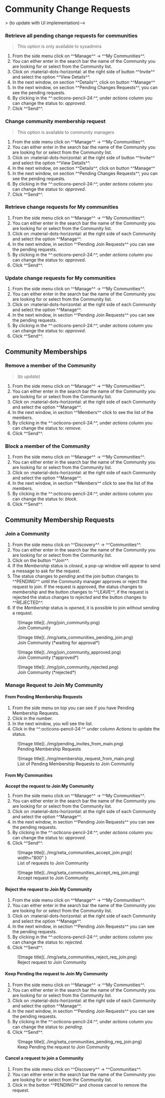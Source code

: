 # Community Change Requests 

<!-->> (to update with UI implementation)-->

### Retrieve all pending change requests for communities

> This option is only available to sysadmins 

1. From the side menu click on ^^Manage^^ -> ^^My Communities^^.  
2. You can either enter in the search bar the name of the Community you are looking for or select from the Community list.  
3. Click on :material-dots-horizontal: at the right side of button ^^Invite^^ and select the option ^^View Details^^.  
4. In the next window, on section ^^Details^^, click on button ^^Manage^^ 
5. In the next window, on section ^^Pending Changes Requests^^, you can see the pending requests.                     
5. By clicking in the ^^:octicons-pencil-24:^^, under *actions* column you can change the status to: *approved*.
6. Click ^^Send^^.      

### Change community membership request 

> This option is available to community managers  

1. From the side menu click on ^^Manage^^ -> ^^My Communities^^.  
2. You can either enter in the search bar the name of the Community you are looking for or select from the Community list.  
3. Click on :material-dots-horizontal: at the right side of button ^^Invite^^ and select the option ^^View Details^^.  
4. In the next window, on section ^^Details^^, click on button ^^Manage^^ 
5. In the next window, on section ^^Pending Changes Requests^^, you can see the pending requests.                     
5. By clicking in the ^^:octicons-pencil-24:^^, under *actions* column you can change the status to: *approved*.
6. Click ^^Send^^.      

### Retrieve change requests for My communities

1. From the side menu click on ^^Manage^^ -> ^^My Communities^^.       
2. You can either enter in the search bar the name of the Community you are looking for or select from the Community list.      
3. Click on :material-dots-horizontal: at the right side of each Community and select the option ^^Manage^^.       
4. In the next window, in section ^^Pending Join Requests^^ you can see the pending requests.                     
5. By clicking in the ^^:octicons-pencil-24:^^, under *actions* column you can change the status to: *approved*.
6. Click ^^Send^^. 

### Update change requests for My communities

1. From the side menu click on ^^Manage^^ -> ^^My Communities^^.       
2. You can either enter in the search bar the name of the Community you are looking for or select from the Community list.      
3. Click on :material-dots-horizontal: at the right side of each Community and select the option ^^Manage^^.       
4. In the next window, in section ^^Pending Join Requests^^ you can see the pending requests.                     
5. By clicking in the ^^:octicons-pencil-24:^^, under *actions* column you can change the status to: *approved*.
6. Click ^^Send^^. 

## Community Memberships

### Remove a member of the Community 
> (*to update*)

1. From the side menu click on ^^Manage^^ -> ^^My Communities^^.       
2. You can either enter in the search bar the name of the Community you are looking for or select from the Community list.      
3. Click on :material-dots-horizontal: at the right side of each Community and select the option ^^Manage^^.       
4. In the next window, in section ^^Members^^ click to see the list of the members.                     
5. By clicking in the ^^:octicons-pencil-24:^^, under *actions* column you can change the status to: *remove*.
6. Click ^^Send^^.            

### Block a member of the Community

1. From the side menu click on ^^Manage^^ -> ^^My Communities^^.       
2. You can either enter in the search bar the name of the Community you are looking for or select from the Community list.      
3. Click on :material-dots-horizontal: at the right side of each Community and select the option ^^Manage^^.       
4. In the next window, in section ^^Members^^ click to see the list of the members.                     
5. By clicking in the ^^:octicons-pencil-24:^^, under *actions* column you can change the status to: *block*.
6. Click ^^Send^^. 

## Community Membership Requests

### Join a Community

1. From the side menu click on ^^Discovery^^ -> ^^Communities^^.       
2. You can either enter in the search bar the name of the Community you are looking for or select from the Community list.      
3. Click on the button ^^Join^^.     
4. If the *Membership* status is *closed*, a pop-up window will appear to send a message to ask for the request.
5. The status changes to *pending* and the join button changes to ^^PENDING^^ until the Community manager approves or reject the request to join. If the request is approved, the status changes to *membership* and the button changes to ^^LEAVE^^, if the request is rejected the status changes to *rejected* and the button changes to ^^REJECTED^^.
5. If the *Membership* status is *opened*, it is possible to join without sending a request.  
    

<figure markdown>
  ![Image title](../img/join_community.png)
  <figcaption>Join Community</figcaption>
</figure>

<figure markdown>
  ![Image title](../img/seta_communities_pending_join.png)
  <figcaption>Join Community (*waiting for approval*)</figcaption>
</figure>

<figure markdown>
  ![Image title](../img/join_community_approved.png)
  <figcaption>Join Community (*approved*)</figcaption>
</figure>

<figure markdown>
  ![Image title](../img/join_community_rejected.png)
  <figcaption>Join Community (*rejected*)</figcaption>
</figure>


### Manage Request to Join My Community

#### From Pending Membership Requests

1. From the side menu on top you can see if you have Pending Membership Requests.  
2. Click in the number.           
3. In the next window, you will see the list.            
4. Click in the ^^:octicons-pencil-24:^^ under column *Actions* to update the status.

<figure markdown>
  ![Image title](../img/pending_invites_from_main.png)
  <figcaption>Pending Membership Requests</figcaption>
</figure>


<figure markdown>
  ![Image title](../img/membership_request_from_main.png)
  <figcaption>List of Pending Membership Requests to Join Community</figcaption>
</figure>


#### From My Communities 

**Accept the request to Join My Community**        
                  
1. From the side menu click on ^^Manage^^ -> ^^My Communities^^.       
2. You can either enter in the search bar the name of the Community you are looking for or select from the Community list.      
3. Click on :material-dots-horizontal: at the right side of each Community and select the option ^^Manage^^.       
4. In the next window, in section ^^Pending Join Requests^^ you can see the pending requests.                     
5. By clicking in the ^^:octicons-pencil-24:^^, under *actions* column you can change the status to: *approved*.
6. Click ^^Send^^.      

 
<figure markdown>
  ![Image title](../img/seta_communities_accept_join.png){ width="800" }
  <figcaption>List of requests to Join Community</figcaption>
</figure>

<figure markdown>
  ![Image title](../img/seta_communities_accept_req_join.png)
  <figcaption>Accept request to Join Community</figcaption>
</figure>

#### Reject the request to Join My Community        
                  
1. From the side menu click on ^^Manage^^ -> ^^My Communities^^.       
2. You can either enter in the search bar the name of the Community you are looking for or select from the Community list.      
3. Click on :material-dots-horizontal: at the right side of each Community and select the option ^^Manage^^.       
4. In the next window, in section ^^Pending Join Requests^^ you can see the pending requests.                     
5. By clicking in the ^^:octicons-pencil-24:^^, under *actions* column you can change the status to: *rejected*.
6. Click ^^Send^^.      

 
<figure markdown>
  ![Image title](../img/seta_communities_reject_req_join.png)
  <figcaption>Reject request to Join Community</figcaption>
</figure>

#### Keep Pending the request to Join My Community        
                  
1. From the side menu click on ^^Manage^^ -> ^^My Communities^^.       
2. You can either enter in the search bar the name of the Community you are looking for or select from the Community list.      
3. Click on :material-dots-horizontal: at the right side of each Community and select the option ^^Manage^^.       
4. In the next window, in section ^^Pending Join Requests^^ you can see the pending requests.                     
5. By clicking in the ^^:octicons-pencil-24:^^, under *actions* column you can change the status to: *pending*.
6. Click ^^Send^^.      

 
<figure markdown>
  ![Image title](../img/seta_communities_pending_req_join.png)
  <figcaption>Keep Pending the request to Join Community</figcaption>
</figure>


#### Cancel a request to join a Community
1. From the side menu click on ^^Discovery^^ -> ^^Communities^^.        
2. You can either enter in the search bar the name of the Community you are looking for or select from the Community list.      
3. Click in the botton ^^PENDING^^ and choose cancel to remove the request.              

<!--### Display the available memberships 
> (*to check*)-->

